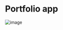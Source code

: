 # Portfolio app

![image](https://user-images.githubusercontent.com/24354730/214171150-06e5d5ff-3e37-41ba-983b-9033ee046a3f.png)
